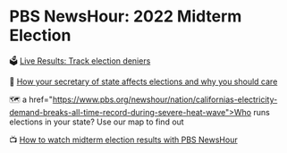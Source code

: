 # PBS NewsHour: 2022 Midterm Election

🗳 <a href="https://www.pbs.org/newshour/politics/the-state-of-our-union-in-6-charts">Live Results: Track election deniers</a>

🤔 <a href="https://www.instagram.com/p/Cnxo1LIpqhL/">How your secretary of state affects elections and why you should care </a>

🗺 a href="https://www.pbs.org/newshour/nation/californias-electricity-demand-breaks-all-time-record-during-severe-heat-wave">Who runs elections in your state? Use our map to find out </a>

📺 <a href="https://www.pbs.org/newshour/economy/these-2-economists-are-optimistic-about-the-future-of-the-economy-heres-why">How to watch midterm election results with PBS NewsHour</a>
